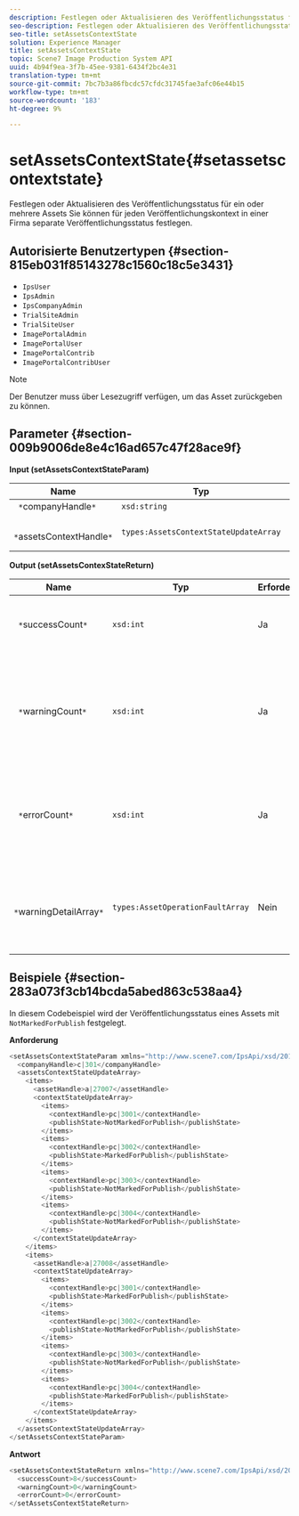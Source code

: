 ```yaml
---
description: Festlegen oder Aktualisieren des Veröffentlichungsstatus für ein oder mehrere Assets Sie können für jeden Veröffentlichungskontext in einer Firma separate Veröffentlichungsstatus festlegen.
seo-description: Festlegen oder Aktualisieren des Veröffentlichungsstatus für ein oder mehrere Assets Sie können für jeden Veröffentlichungskontext in einer Firma separate Veröffentlichungsstatus festlegen.
seo-title: setAssetsContextState
solution: Experience Manager
title: setAssetsContextState
topic: Scene7 Image Production System API
uuid: 4b94f9ea-3f7b-45ee-9381-6434f2bc4e31
translation-type: tm+mt
source-git-commit: 7bc7b3a86fbcdc57cfdc31745fae3afc06e44b15
workflow-type: tm+mt
source-wordcount: '183'
ht-degree: 9%

---
```



# setAssetsContextState{#setassetscontextstate}

Festlegen oder Aktualisieren des Veröffentlichungsstatus für ein oder mehrere Assets Sie können für jeden Veröffentlichungskontext in einer Firma separate Veröffentlichungsstatus festlegen.

## Autorisierte Benutzertypen {#section-815eb031f85143278c1560c18c5e3431}

* `IpsUser`
* `IpsAdmin`
* `IpsCompanyAdmin`
* `TrialSiteAdmin`
* `TrialSiteUser`
* `ImagePortalAdmin`
* `ImagePortalUser`
* `ImagePortalContrib`
* `ImagePortalContribUser`

>[!NOTE]
>
>Der Benutzer muss über Lesezugriff verfügen, um das Asset zurückgeben zu können.

## Parameter {#section-009b9006de8e4c16ad657c47f28ace9f}

**Input (setAssetsContextStateParam)**

| Name | Typ | Erforderlich | Beschreibung |
|---|---|---|---|
| ` *`companyHandle`*` | `xsd:string` | Ja | Benutzen Sie die Firma. |
| ` *`assetsContextHandle`*` | `types:AssetsContextStateUpdateArray` | Ja | Ein Array mit Assets und ihren neuen Veröffentlichungsstatus. |

**Output (setAssetsContexStateReturn)**

| Name | Typ | Erforderlich | Beschreibung |
|---|---|---|---|
| ` *`successCount`*` | `xsd:int` | Ja | Die Anzahl der Assets wurde erfolgreich geändert. |
| ` *`warningCount`*` | `xsd:int` | Ja | Die Anzahl der Warnungen, die beim Versuch des Vorgangs generiert wurden, Assets zu ändern. |
| ` *`errorCount`*` | `xsd:int` | Ja | Die Anzahl der Fehler, die beim Versuch des Vorgangs generiert wurden, Assets zu ändern. |
| ` *`warningDetailArray`*` | `types:AssetOperationFaultArray` | Nein | Array von Fehlern, die von Assets generiert wurden, wenn der Vorgang versuchte, sie zu ändern. |

## Beispiele {#section-283a073f3cb14bcda5abed863c538aa4}

In diesem Codebeispiel wird der Veröffentlichungsstatus eines Assets mit `NotMarkedForPublish` festgelegt.

**Anforderung**

```java
<setAssetsContextStateParam xmlns="http://www.scene7.com/IpsApi/xsd/2011-11-04">
  <companyHandle>c|301</companyHandle>
  <assetsContextStateUpdateArray>
    <items>
      <assetHandle>a|27007</assetHandle>
      <contextStateUpdateArray>
        <items>
          <contextHandle>pc|3001</contextHandle>
          <publishState>NotMarkedForPublish</publishState>
        </items>
        <items>
          <contextHandle>pc|3002</contextHandle>
          <publishState>MarkedForPublish</publishState>
        </items>
        <items>
          <contextHandle>pc|3003</contextHandle>
          <publishState>NotMarkedForPublish</publishState>
        </items>
        <items>
          <contextHandle>pc|3004</contextHandle>
          <publishState>NotMarkedForPublish</publishState>
        </items>
      </contextStateUpdateArray>
    </items>
    <items>
      <assetHandle>a|27008</assetHandle>
      <contextStateUpdateArray>
        <items>
          <contextHandle>pc|3001</contextHandle>
          <publishState>MarkedForPublish</publishState>
        </items>
        <items>
          <contextHandle>pc|3002</contextHandle>
          <publishState>NotMarkedForPublish</publishState>
        </items>
        <items>
          <contextHandle>pc|3003</contextHandle>
          <publishState>NotMarkedForPublish</publishState>
        </items>
        <items>
          <contextHandle>pc|3004</contextHandle>
          <publishState>MarkedForPublish</publishState>
        </items>
      </contextStateUpdateArray>
    </items>
  </assetsContextStateUpdateArray>
</setAssetsContextStateParam>
```

**Antwort**

```java
<setAssetsContextStateReturn xmlns="http://www.scene7.com/IpsApi/xsd/2011-11-04-beta">
  <successCount>8</successCount>
  <warningCount>0</warningCount>
  <errorCount>0</errorCount>
</setAssetsContextStateReturn>
```

